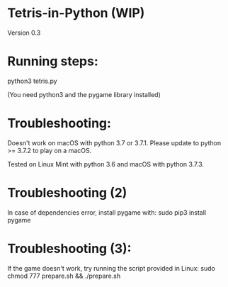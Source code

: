 # Tetris-in-Python (WIP)
Version 0.3

# Running steps:
python3 tetris.py

(You need python3 and the pygame library installed)

# Troubleshooting:
Doesn't work on macOS with python 3.7 or 3.7.1.
Please update to python >= 3.7.2 to play on a macOS.

Tested on Linux Mint with python 3.6 and macOS with python 3.7.3.

# Troubleshooting (2)
In case of dependencies error, install pygame with:
sudo pip3 install pygame

# Troubleshooting (3):
If the game doesn't work, try running the script provided in Linux:
sudo chmod 777 prepare.sh && ./prepare.sh
